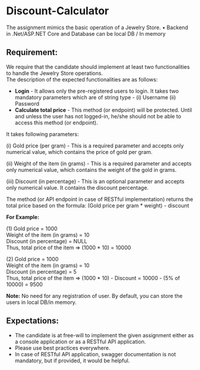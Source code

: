 # Discount-Calculator

The assignment mimics the basic operation of a Jewelry Store.
• Backend in .Net/ASP.NET Core and Database can be local DB / In memory

## Requirement:
We require that the candidate should implement at least two functionalities to handle the Jewelry Store operations.
</br>The description of the expected functionalities are as follows:
- **Login** - It allows only the pre-registered users to login. It takes two mandatory parameters which are of string type - (i) Username (ii) Password
- **Calculate total price** - This method (or endpoint) will be protected. Until and unless the user has not logged-in, he/she should not be able to access this method (or endpoint).

It takes following parameters:

(i) Gold price (per gram) - This is a required parameter and accepts only numerical value, which contains the price of gold per gram.

(ii) Weight of the item (in grams) - This is a required parameter and accepts only numerical value, which contains the weight of the gold in grams.

(iii) Discount (in percentage) - This is an optional parameter and accepts only numerical value. It contains the discount percentage.

The method (or API endpoint in case of RESTful implementation) returns the total price based on the formula: (Gold price per gram * weight) - discount

**For Example:**

(1) Gold price = 1000
</br>Weight of the item (in grams) = 10
</br>Discount (in percentage) = NULL
</br>Thus, total price of the item => (1000 * 10) = 10000
			
(2)	Gold price = 1000
		</br>	Weight of the item (in grams) = 10
		</br>	Discount (in percentage) = 5
</br>Thus, total price of the item => (1000 * 10) - Discount = 10000 - (5% of 10000) = 9500

**Note:**
No need for any registration of user. By default, you can store the users in local DB/in memory.

## Expectations:
- The candidate is at free-will to implement the given assignment either as a console application or as a RESTful API application.
- Please use best practices everywhere.
- In case of RESTful API application, swagger documentation is not mandatory, but if provided, it would be helpful.
